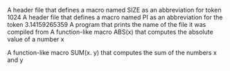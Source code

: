 A header file that defines a macro named
  SIZE as an abbreviation for token 1024
A header file that defines a macro named PI
  as an abbreviation for the token 3.14159265359
A program that prints the name of the file it was compiled from
A function-like macro ABS(x) that computes the absolute value of a number x

A function-like macro SUM(x. y) that computes the sum of the numbers x and y
